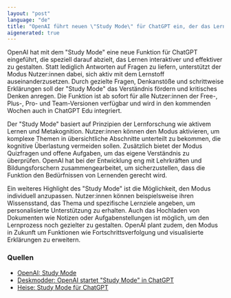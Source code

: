 ```yaml
---
layout: "post"
language: "de"
title: "OpenAI führt neuen \"Study Mode\" für ChatGPT ein, der das Lernen interaktiv gestaltet"
aigenerated: true
---
```


OpenAI hat mit dem "Study Mode" eine neue Funktion für ChatGPT eingeführt, die speziell darauf abzielt, das Lernen interaktiver und effektiver zu gestalten. Statt lediglich Antworten auf Fragen zu liefern, unterstützt der Modus Nutzer:innen dabei, sich aktiv mit dem Lernstoff auseinanderzusetzen. Durch gezielte Fragen, Denkanstöße und schrittweise Erklärungen soll der "Study Mode" das Verständnis fördern und kritisches Denken anregen. Die Funktion ist ab sofort für alle Nutzer:innen der Free-, Plus-, Pro- und Team-Versionen verfügbar und wird in den kommenden Wochen auch in ChatGPT Edu integriert.

<!--more-->

Der "Study Mode" basiert auf Prinzipien der Lernforschung wie aktivem Lernen und Metakognition. Nutzer:innen können den Modus aktivieren, um komplexe Themen in übersichtliche Abschnitte unterteilt zu bekommen, die kognitive Überlastung vermeiden sollen. Zusätzlich bietet der Modus Quizfragen und offene Aufgaben, um das eigene Verständnis zu überprüfen. OpenAI hat bei der Entwicklung eng mit Lehrkräften und Bildungsforschern zusammengearbeitet, um sicherzustellen, dass die Funktion den Bedürfnissen von Lernenden gerecht wird. 

Ein weiteres Highlight des "Study Mode" ist die Möglichkeit, den Modus individuell anzupassen. Nutzer:innen können beispielsweise ihren Wissensstand, das Thema und spezifische Lernziele angeben, um personalisierte Unterstützung zu erhalten. Auch das Hochladen von Dokumenten wie Notizen oder Aufgabenstellungen ist möglich, um den Lernprozess noch gezielter zu gestalten. OpenAI plant zudem, den Modus in Zukunft um Funktionen wie Fortschrittsverfolgung und visualisierte Erklärungen zu erweitern.

### Quellen
- [OpenAI: Study Mode](https://openai.com/de-DE/index/chatgpt-study-mode/)
- [Deskmodder: OpenAI startet "Study Mode" in ChatGPT](https://www.deskmodder.de/blog/2025/07/29/openai-startet-study-mode-in-chatgpt/)
- [Heise: Study Mode für ChatGPT](https://www.heise.de/news/Study-Mode-OpenAI-fuehrt-Lernmodus-fuer-ChatGPT-ein-10503553.html)
